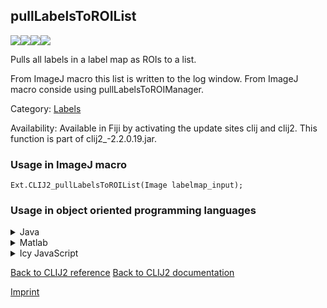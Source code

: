 ## pullLabelsToROIList
<img src="images/mini_empty_logo.png"/><img src="images/mini_clij2_logo.png"/><img src="images/mini_empty_logo.png"/><img src="images/mini_empty_logo.png"/>

Pulls all labels in a label map as ROIs to a list. 

From ImageJ macro this list is written to the log 
window. From ImageJ macro conside using pullLabelsToROIManager.

Category: [Labels](https://clij.github.io/clij2-docs/reference__label)

Availability: Available in Fiji by activating the update sites clij and clij2.
This function is part of clij2_-2.2.0.19.jar.

### Usage in ImageJ macro
```
Ext.CLIJ2_pullLabelsToROIList(Image labelmap_input);
```


### Usage in object oriented programming languages



<details>

<summary>
Java
</summary>
<pre class="highlight">// init CLIJ and GPU
import net.haesleinhuepf.clij2.CLIJ2;
import net.haesleinhuepf.clij.clearcl.ClearCLBuffer;
CLIJ2 clij2 = CLIJ2.getInstance();

// get input parameters
ClearCLBuffer labelmap_input = clij2.push(labelmap_inputImagePlus);
</pre>

<pre class="highlight">
// Execute operation on GPU
ArrayList resultPullLabelsToROIList = clij2.pullLabelsToROIList(labelmap_input);
</pre>

<pre class="highlight">
// show result
System.out.println(resultPullLabelsToROIList);

// cleanup memory on GPU
clij2.release(labelmap_input);
</pre>

</details>



<details>

<summary>
Matlab
</summary>
<pre class="highlight">% init CLIJ and GPU
clij2 = init_clatlab();

% get input parameters
labelmap_input = clij2.pushMat(labelmap_input_matrix);
</pre>

<pre class="highlight">
% Execute operation on GPU
ArrayList resultPullLabelsToROIList = clij2.pullLabelsToROIList(labelmap_input);
</pre>

<pre class="highlight">
% show result
System.out.println(resultPullLabelsToROIList);

% cleanup memory on GPU
clij2.release(labelmap_input);
</pre>

</details>



<details>

<summary>
Icy JavaScript
</summary>
<pre class="highlight">// init CLIJ and GPU
importClass(net.haesleinhuepf.clicy.CLICY);
importClass(Packages.icy.main.Icy);

clij2 = CLICY.getInstance();

// get input parameters
labelmap_input_sequence = getSequence();
labelmap_input = clij2.pushSequence(labelmap_input_sequence);
</pre>

<pre class="highlight">
// Execute operation on GPU
ArrayList resultPullLabelsToROIList = clij2.pullLabelsToROIList(labelmap_input);
</pre>

<pre class="highlight">
// show result
System.out.println(resultPullLabelsToROIList);

// cleanup memory on GPU
clij2.release(labelmap_input);
</pre>

</details>



[Back to CLIJ2 reference](https://clij.github.io/clij2-docs/reference)
[Back to CLIJ2 documentation](https://clij.github.io/clij2-docs)

[Imprint](https://clij.github.io/imprint)

